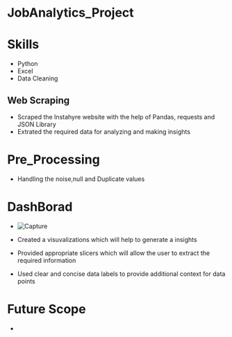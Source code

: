 # JobAnalytics_Project
# Skills
- Python
- Excel
- Data Cleaning
## Web Scraping
- Scraped the Instahyre website with the help of Pandas, requests and JSON Library
- Extrated the required data for analyzing and making insights
# Pre_Processing
- Handling the noise,null and Duplicate values
# DashBorad
- ![Capture](https://github.com/Saikiran0432/JobAnalytics_Project/assets/144260007/f891f623-3e52-494b-998c-6edbb5a3077d)

- Created a visuvalizations which will help to generate a insights
- Provided appropriate slicers which will allow the user to extract the required information
- Used clear and concise data labels to provide additional context for data points
# Future Scope
- 
